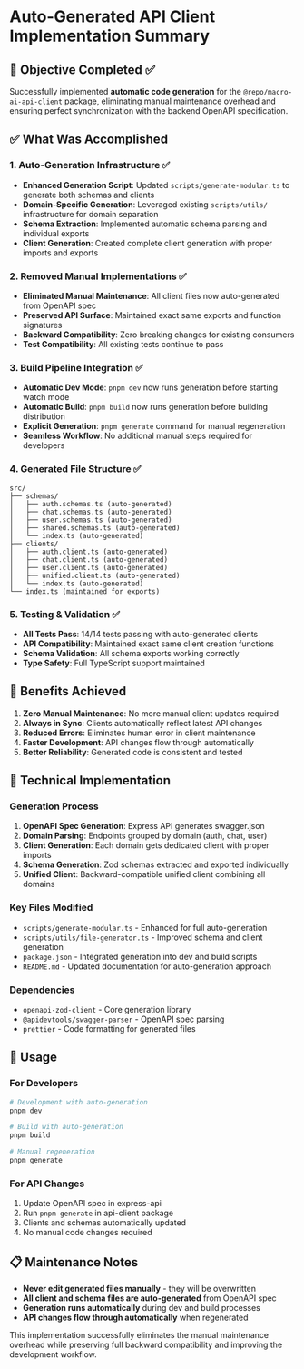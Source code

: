 # Auto-Generated API Client Implementation Summary

## 🎯 Objective Completed ✅

Successfully implemented **automatic code generation** for the `@repo/macro-ai-api-client` package, eliminating manual maintenance overhead and ensuring perfect synchronization with the backend OpenAPI specification.

## ✅ What Was Accomplished

### 1. Auto-Generation Infrastructure ✅

- **Enhanced Generation Script**: Updated `scripts/generate-modular.ts` to generate both schemas and clients
- **Domain-Specific Generation**: Leveraged existing `scripts/utils/` infrastructure for domain separation
- **Schema Extraction**: Implemented automatic schema parsing and individual exports
- **Client Generation**: Created complete client generation with proper imports and exports

### 2. Removed Manual Implementations ✅

- **Eliminated Manual Maintenance**: All client files now auto-generated from OpenAPI spec
- **Preserved API Surface**: Maintained exact same exports and function signatures
- **Backward Compatibility**: Zero breaking changes for existing consumers
- **Test Compatibility**: All existing tests continue to pass

### 3. Build Pipeline Integration ✅

- **Automatic Dev Mode**: `pnpm dev` now runs generation before starting watch mode
- **Automatic Build**: `pnpm build` now runs generation before building distribution
- **Explicit Generation**: `pnpm generate` command for manual regeneration
- **Seamless Workflow**: No additional manual steps required for developers

### 4. Generated File Structure ✅

```
src/
├── schemas/
│   ├── auth.schemas.ts (auto-generated)
│   ├── chat.schemas.ts (auto-generated)
│   ├── user.schemas.ts (auto-generated)
│   ├── shared.schemas.ts (auto-generated)
│   └── index.ts (auto-generated)
├── clients/
│   ├── auth.client.ts (auto-generated)
│   ├── chat.client.ts (auto-generated)
│   ├── user.client.ts (auto-generated)
│   ├── unified.client.ts (auto-generated)
│   └── index.ts (auto-generated)
└── index.ts (maintained for exports)
```

### 5. Testing & Validation ✅

- **All Tests Pass**: 14/14 tests passing with auto-generated clients
- **API Compatibility**: Maintained exact same client creation functions
- **Schema Validation**: All schema exports working correctly
- **Type Safety**: Full TypeScript support maintained

## 🎉 Benefits Achieved

1. **Zero Manual Maintenance**: No more manual client updates required
2. **Always in Sync**: Clients automatically reflect latest API changes
3. **Reduced Errors**: Eliminates human error in client maintenance
4. **Faster Development**: API changes flow through automatically
5. **Better Reliability**: Generated code is consistent and tested

## 🔧 Technical Implementation

### Generation Process

1. **OpenAPI Spec Generation**: Express API generates swagger.json
2. **Domain Parsing**: Endpoints grouped by domain (auth, chat, user)
3. **Client Generation**: Each domain gets dedicated client with proper imports
4. **Schema Generation**: Zod schemas extracted and exported individually
5. **Unified Client**: Backward-compatible unified client combining all domains

### Key Files Modified

- `scripts/generate-modular.ts` - Enhanced for full auto-generation
- `scripts/utils/file-generator.ts` - Improved schema and client generation
- `package.json` - Integrated generation into dev and build scripts
- `README.md` - Updated documentation for auto-generation approach

### Dependencies

- `openapi-zod-client` - Core generation library
- `@apidevtools/swagger-parser` - OpenAPI spec parsing
- `prettier` - Code formatting for generated files

## 🚀 Usage

### For Developers

```bash
# Development with auto-generation
pnpm dev

# Build with auto-generation
pnpm build

# Manual regeneration
pnpm generate
```

### For API Changes

1. Update OpenAPI spec in express-api
2. Run `pnpm generate` in api-client package
3. Clients and schemas automatically updated
4. No manual code changes required

## 📋 Maintenance Notes

- **Never edit generated files manually** - they will be overwritten
- **All client and schema files are auto-generated** from OpenAPI spec
- **Generation runs automatically** during dev and build processes
- **API changes flow through automatically** when regenerated

This implementation successfully eliminates the manual maintenance overhead while preserving full backward compatibility and improving the development workflow.

